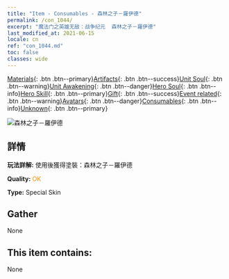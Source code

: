 ```yaml
---
title: "Item - Consumables - 森林之子－羅伊德"
permalink: /con_1044/
excerpt: "魔法门之英雄无敌：战争纪元  森林之子－羅伊德"
last_modified_at: 2021-06-15
locale: cn
ref: "con_1044.md"
toc: false
classes: wide
---
```

 [Materials](/ItemsCN/){: .btn .btn--primary}[Artifacts](/ItemsCN/Artifacts/){: .btn .btn--success}[Unit Soul](/ItemsCN/UnitSoul/){: .btn .btn--warning}[Unit Awakening](/ItemsCN/UnitAwakening/){: .btn .btn--danger}[Hero Soul](/ItemsCN/HeroSoul/){: .btn .btn--info}[Hero Skill](/ItemsCN/HeroSkill/){: .btn .btn--primary}[Gift](/ItemsCN/Gift/){: .btn .btn--success}[Event related](/ItemsCN/Events/){: .btn .btn--warning}[Avatars](/ItemsCN/Avatars/){: .btn .btn--danger}[Consumables](/ItemsCN/Consumables/){: .btn .btn--info}[Unknown](/ItemsCN/Unknown/){: .btn .btn--primary}

 ![森林之子－羅伊德](/images/h/h_Ryland3.jpg)

## 詳情
 **玩法詳解:** 使用後獲得塗裝：森林之子－羅伊德

 **Quality:** <span style="color: #FF8C00">OK</span>

 **Type:** Special Skin

## Gather

  None

## This item contains:

  None

